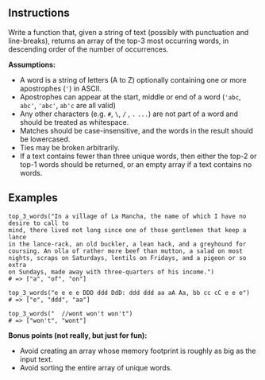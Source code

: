 <h2>Instructions</h2>

Write a function that, given a string of text (possibly with punctuation and line-breaks), returns an array of the top-3 most occurring words, in descending order of the number of occurrences.

**Assumptions:**

- A word is a string of letters (A to Z) optionally containing one or more apostrophes (`'`) in ASCII.
- Apostrophes can appear at the start, middle or end of a word (`'abc`, `abc'`, `'abc'`, `ab'c` are all valid)
- Any other characters (e.g. `#`, `\`, `/` , `.` `...`) are not part of a word and should be treated as whitespace.
- Matches should be case-insensitive, and the words in the result should be lowercased.
- Ties may be broken arbitrarily.
- If a text contains fewer than three unique words, then either the top-2 or top-1 words should be returned, or an empty array if a text contains no words.

<h2>Examples</h2>

```
top_3_words("In a village of La Mancha, the name of which I have no desire to call to
mind, there lived not long since one of those gentlemen that keep a lance
in the lance-rack, an old buckler, a lean hack, and a greyhound for
coursing. An olla of rather more beef than mutton, a salad on most
nights, scraps on Saturdays, lentils on Fridays, and a pigeon or so extra
on Sundays, made away with three-quarters of his income.")
# => ["a", "of", "on"]

top_3_words("e e e e DDD ddd DdD: ddd ddd aa aA Aa, bb cc cC e e e")
# => ["e", "ddd", "aa"]

top_3_words("  //wont won't won't")
# => ["won't", "wont"]
```

**Bonus points (not really, but just for fun):**

- Avoid creating an array whose memory footprint is roughly as big as the input text.
- Avoid sorting the entire array of unique words.
